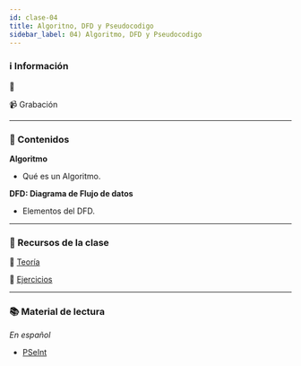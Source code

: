 ```yaml
---
id: clase-04
title: Algoritno, DFD y Pseudocodigo
sidebar_label: 04) Algoritmo, DFD y Pseudocodigo
---
```


### ℹ️ Información

📆

📹 Grabación

---

### 📝 Contenidos

**Algoritmo**

- Qué es un Algoritmo.

**DFD: Diagrama de Flujo de datos**

- Elementos del DFD.

---

### 🚀 Recursos de la clase

📙 [Teoría](https://drive.google.com/file/d/1REO5tQHhFj7_OtfUHA4dntvsLhrBy9xi/view?usp=sharing)

💪 [Ejercicios](https://drive.google.com/file/d/12gafwVli1kHkaQY5dRgD92CcPYd3kXQo/view?usp=sharing)

---

### 📚 Material de lectura

_En español_

- [PSeInt](http://pseint.sourceforge.net/?page=descargas.php)
